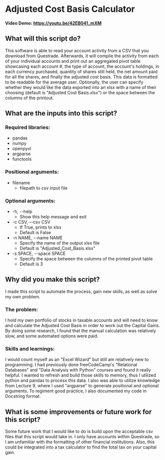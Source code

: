 # Adjusted Cost Basis Calculator
#### Video Demo: https://youtu.be/42EB041_mXM

## What will this script do?
This software is able to read your account activity from a CSV that you download from Questrade. Afterwards, it will compile the activity from each of your individual accounts and print out an aggregated pivot table showcasing each account #, the type of account, the account's holdings, in each currency purchased, quantity of shares still held, the net amount paid for all the shares, and finally the adjusted cost basis. This data is formatted to be readable for the average user. Optionally, the user can specify whether they would like the data exported into an xlsx with a name of their choosing (default is "Adjusted Cost Basis.xlsx") or the space between the columns of the printout.

## What are the inputs into this script?

### Required libraries:
- pandas
- numpy
- openpyxl
- argparse
- functools

### Positional arguments:
 - filename
   - filepath to csv input file

### Optional arguments:
 - -h, --help
   - Show this help message and exit
 - -c CSV, --csv CSV
   - If True, prints to xlsx
   - Default is False
 - -n NAME, --name NAME
   - Specify the name of the output xlsx file
   - Default is "Adjusted_Cost_Basis.xlsx"
 - -s SPACE, --space SPACE
   - Specify the space between the columns of the printed pivot table
   - Default is 3

## Why did you make this script?
I made this script to automate the process, gain new skills, as well as solve my own problem.

### The problem:
I hold my own portfolio of stocks in taxable accounts and will need to know and calculate the Adjusted Cost Basis in order to work out the Capital Gains. By doing some research, I found that the manual calculation was relatively slow, and some automated options were paid.

### Skills and learnings:
I would count myself as an "Excel Wizard" but still am relatively new to programming. I had previously done freeCodeCamp's "Relational Databases" and "Data Analysis with Python" courses and found it really helpful. I wanted to refresh and build those skills to memory, thus I utilized python and pandas to process this data. I also was able to utilize knowledge from Lecture 9, where I used "argparse" to generate positional and optional arguments. To regiment good practice, I also documented my code in Docstring format.

## What is some improvements or future work for this script?
Some future work that I would like to do is build upon the acceptable csv files that this script would take in. I only have accounts within Questrade, so I am unfamiliar with the formatting of other financial institutions. Also, this could be integrated into a tax calculator to find the total tax on your capital gain.
